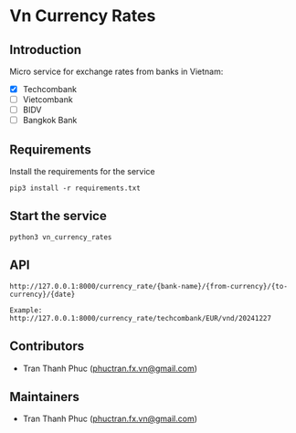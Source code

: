 # Vn Currency Rates



## Introduction

Micro service for exchange rates from banks in Vietnam:
- [x] Techcombank
- [ ] Vietcombank
- [ ] BIDV
- [ ] Bangkok Bank

## Requirements

Install the requirements for the service

```
pip3 install -r requirements.txt
```

## Start the service

```
python3 vn_currency_rates
```

## API

```
http://127.0.0.1:8000/currency_rate/{bank-name}/{from-currency}/{to-currency}/{date}

Example:
http://127.0.0.1:8000/currency_rate/techcombank/EUR/vnd/20241227
```

## Contributors
- Tran Thanh Phuc (phuctran.fx.vn@gmail.com)

## Maintainers
- Tran Thanh Phuc (phuctran.fx.vn@gmail.com)

